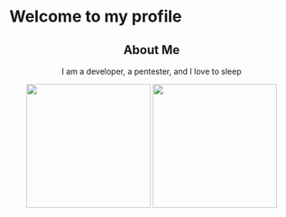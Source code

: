 # Welcome to my profile

<div align="center">
<h2 align="center">About Me</h2>

I am a developer, a pentester, and I love to sleep

<!-- STATS CARD -->
<picture>
  <source
    srcset="https://github-readme-stats-eight-xi.vercel.app/api?username=ariel8300&show_icons=true&hide=stars&show=reviews&theme=dark&include_all_commits=true&rank_icon=github"
    media="(prefers-color-scheme: dark)"
  />
  <source
    srcset="https://github-readme-stats-eight-xi.vercel.app/api?username=ariel8300&show_icons=true&hide=stars&show=reviews&theme=default&include_all_commits=true&rank_icon=github"
    media="(prefers-color-scheme: light), (prefers-color-scheme: no-preference)"
  />
  <img height=220 src="https://github-readme-stats-eight-xi.vercel.app/api?username=ariel8300&show_icons=true" />
</picture>

<!-- TOP LANGUAGES CARD -->
<picture>
  <source
    srcset="https://github-readme-stats-eight-xi.vercel.app/api/top-langs/?username=ariel8300&size_weight=0.5&count_weight=0.5&theme=dark&layout=donut"
    media="(prefers-color-scheme: dark)"
  />
  <source
    srcset="https://github-readme-stats-eight-xi.vercel.app/api/top-langs/?username=ariel8300&size_weight=0.5&count_weight=0.5&layout=donut"
    media="(prefers-color-scheme: light), (prefers-color-scheme: no-preference)"
  />
  <img height=220 src="https://github-readme-stats-eight-xi.vercel.app/api?username=ariel8300&show_icons=true" />
</picture>
</div>
